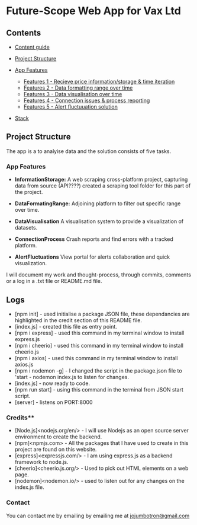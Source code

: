 # Future-Scope Web App for Vax Ltd

## Contents

- [Content guide](https://github.com/Benjamin144/feature-scope/blob/main/README.md#content-guide)
- [Project Structure](https://github.com/Benjamin144/feature-scope/blob/main/README.md#project-structure)
- [App Features](https://github.com/Benjamin144/feature-scope/blob/main/README.md#app-features)
  - [Features 1 - Recieve price information/storage & time iteration](https://github.com/Benjamin144/feature-scope/blob/main/README.md#features)
  - [Features 2 - Data formatting range over time](https://github.com/Benjamin144/feature-scope/blob/main/README.md#features)
  - [Features 3 - Data visualisation over time](https://github.com/Benjamin144/feature-scope/blob/main/README.md#features)
  - [Features 4 - Connection issues & process reporting](https://github.com/Benjamin144/feature-scope/blob/main/README.md#features)
  - [Features 5 - Alert fluctuuation solution](https://github.com/Benjamin144/feature-scope/blob/main/README.md#features)

- [Stack](https://github.com/Benjamin144/feature-scope/blob/main/README.md#stack)

## Project Structure

The app is a to analyise data and the solution consists of five tasks.

### App Features

- **InformationStorage:**
A web scraping cross-platform project, capturing data from source (API????)
created a scraping tool folder for this part of the project.

- **DataFormatingRange:**
Adjoining platform to filter out specific range over time.

- **DataVisualisation**
A visualisation system to provide a visualization of datasets.

- **ConnectionProcess**
Crash reports and find errors with a tracked platform.

- **AlertFluctuations**
View portal for alerts collaboration and quick visualization.

I will document my work and thought-process, through commits, comments or a log in a .txt file or README.md file.

## Logs

- [npm init] - used initialise a package JSON file, these dependancies are highlighted in the credit section of this README file.
- [index.js] - created this file as entry point.
- [npm i express] - used this command in my terminal window to install express.js
- [npm i cheerio] - used this command in my terminal window to install cheerio.js
- [npm i axios] - used this command in my terminal window to install axios.js
- [npm i nodemon -g] - I changed the script in the package.json file to 'start - nodemon index.js to listen for changes.
- [index.js] - now ready to code.
- [npm run start] - using this command in the terminal from JSON start script.
- [server] - listens on PORT:8000

### Credits**

- [Node.js]<nodejs.org/en/> - I will use Nodejs as an open source server environment to create the backend.
- [npm]<npmjs.com> - All the packages that I have used to create in this project are found on this website.
- [express]<expressjs.com/> - I am using express.js as a backend framework to node.js.
- [cheerio]<cheerio.js.org/> - Used to pick out HTML elements on a web page.
- [nodemon]<nodemon.io/> - used to listen out for any changes on the index.js file.

### Contact

You can contact me by emailing by emailing me at jojumbotron@gmail.com

